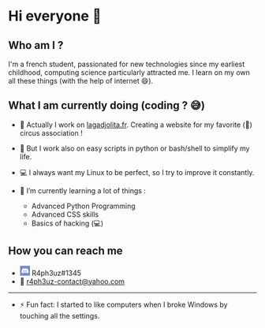 # Hi everyone 👋

<!-- It's nice to look at this code but look at the code of my other repositories instead 😀 -->

## Who am I ?
  I'm a french student, passionated for new technologies since my earliest childhood, computing science particularly attracted me.
I learn on my own all these things (with the help of internet :smile:).

## What I am currently doing (coding ? 😅)

- 🎪 Actually I work on [lagadjolita.fr](https://lagadjolita.fr). Creating a website for my favorite (💓) circus association !
- 🐍 But I work also on easy scripts in python or bash/shell to simplify my life.
- 💻 I always want my Linux to be perfect, so I try to improve it constantly.
- 🌱 I’m currently learning a lot of things :

    - Advanced Python Programming
    - Advanced CSS skills 
    - Basics of hacking (💻)

## How you can reach me
- ![Discord](https://github.com/R4ph3uz/r4ph3uz/blob/main/discord.png) R4ph3uz#1345
- 📧 [r4ph3uz-contact@yahoo.com](mailto:r4ph3uz-contact@yahoo.com)
___
- ⚡ Fun fact: I started to like computers when I broke Windows by touching all the settings.
